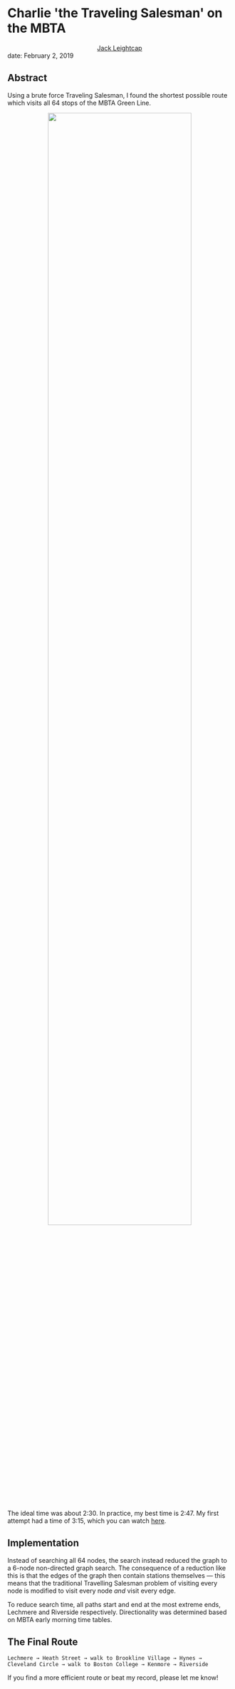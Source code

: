 # Charlie 'the Traveling Salesman' on the MBTA
<center><a href="../index.html">Jack Leightcap</a></center>
date: February 2, 2019

## Abstract
Using a brute force Traveling Salesman, I found the shortest possible route which visits all 64 stops of the MBTA Green Line.

<center><img src="mbtaspeedrun-1.gif" width="80%"></center>

The ideal time was about 2:30.
In practice, my best time is 2:47.
My first attempt had a time of 3:15, which you can watch [here](https://www.youtube.com/embed/LspT5B-S-uw).

## Implementation
Instead of searching all 64 nodes, the search instead reduced the graph to a 6-node non-directed graph search.
The consequence of a reduction like this is that the edges of the graph then
contain stations themselves — this means that the traditional Travelling
Salesman problem of visiting every node is modified to visit every node *and*
visit every edge.

To reduce search time, all paths start and end at the most extreme ends, Lechmere and Riverside respectively.
Directionality was determined based on MBTA early morning time tables.

## The Final Route
```
Lechmere → Heath Street → walk to Brookline Village → Hynes → Cleveland Circle → walk to Boston College → Kenmore → Riverside
```
If you find a more efficient route or beat my record, please let me know!
